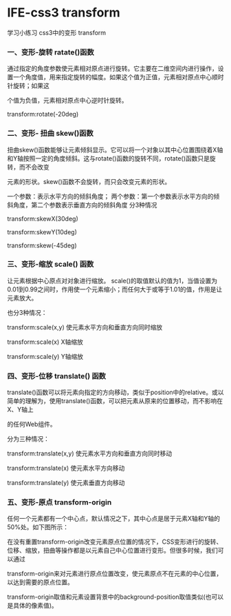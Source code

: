 # IFE-css3 transform

学习小练习
css3中的变形 transform
### 一、变形-旋转 ratate()函数

通过指定的角度参数使元素相对原点进行旋转。它主要在二维空间内进行操作，设置一个角度值，用来指定旋转的幅度。如果这个值为正值，元素相对原点中心顺时针旋转；如果这

个值为负值，元素相对原点中心逆时针旋转。

transform:rotate(-20deg)

 

### 二、变形- 扭曲 skew()函数

扭曲skew()函数能够让元素倾斜显示。它可以将一个对象以其中心位置围绕着X轴和Y轴按照一定的角度倾斜。这与rotate()函数的旋转不同，rotate()函数只是旋转，而不会改变

元素的形状。skew()函数不会旋转，而只会改变元素的形状。

一个参数：表示水平方向的倾斜角度；
两个参数：第一个参数表示水平方向的倾斜角度，第二个参数表示垂直方向的倾斜角度
分3种情况

 transform:skewX(30deg) 



 transform:skewY(10deg) 



 transform:skew(-45deg) 

 

### 三、变形-缩放 scale() 函数

让元素根据中心原点对对象进行缩放。 scale()的取值默认的值为1，当值设置为0.01到0.99之间时，作用使一个元素缩小；而任何大于或等于1.01的值，作用是让元素放大。

也分3种情况：

transform:scale(x,y)  使元素水平方向和垂直方向同时缩放


transform:scale(x)  X轴缩放


 transform:scale(y)  Y轴缩放

 

### 四、变形-位移 translate() 函数

translate()函数可以将元素向指定的方向移动，类似于position中的relative。或以简单的理解为，使用translate()函数，可以把元素从原来的位置移动，而不影响在X、Y轴上

的任何Web组件。

分为三种情况：

transform:translate(x,y)  使元素水平方向和垂直方向同时移动


transform:translate(x)  使元素水平方向移动


transform:translate(y)  使元素垂直方向移动


### 五、变形-原点 transform-origin

 任何一个元素都有一个中心点，默认情况之下，其中心点是居于元素X轴和Y轴的50%处。如下图所示：



在没有重置transform-origin改变元素原点位置的情况下，CSS变形进行的旋转、位移、缩放，扭曲等操作都是以元素自己中心位置进行变形。但很多时候，我们可以通过

transform-origin来对元素进行原点位置改变，使元素原点不在元素的中心位置，以达到需要的原点位置。

transform-origin取值和元素设置背景中的background-position取值类似(也可以是具体的像素值)。




